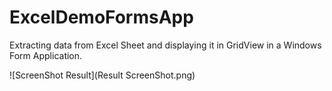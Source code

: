 # ExcelDemoFormsApp

Extracting data from Excel Sheet and displaying it in GridView in a Windows Form Application.

![ScreenShot Result](Result ScreenShot.png)
